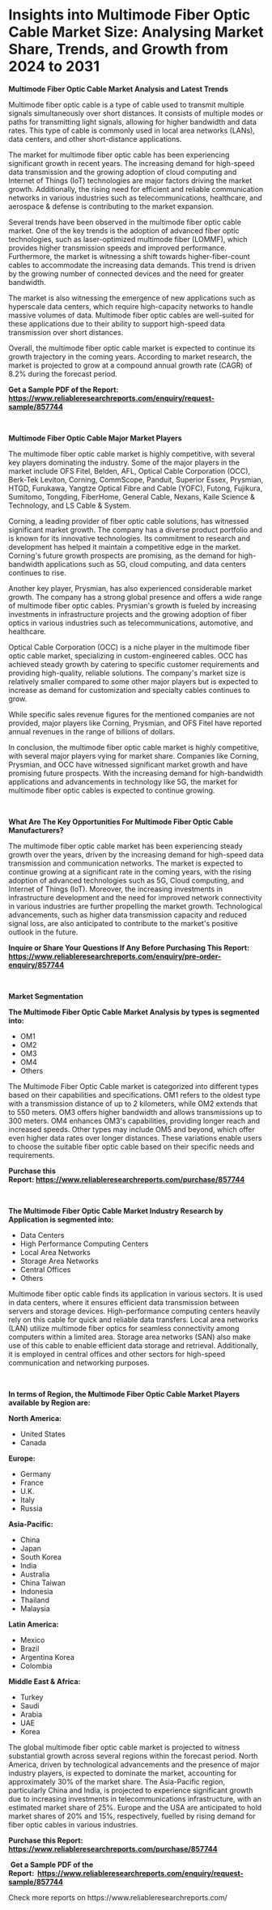<p><h1>Insights into Multimode Fiber Optic Cable Market Size: Analysing Market Share, Trends, and Growth from 2024 to 2031</h1></p><p><strong>Multimode Fiber Optic Cable Market Analysis and Latest Trends</strong></p>
<p><p>Multimode fiber optic cable is a type of cable used to transmit multiple signals simultaneously over short distances. It consists of multiple modes or paths for transmitting light signals, allowing for higher bandwidth and data rates. This type of cable is commonly used in local area networks (LANs), data centers, and other short-distance applications.</p><p>The market for multimode fiber optic cable has been experiencing significant growth in recent years. The increasing demand for high-speed data transmission and the growing adoption of cloud computing and Internet of Things (IoT) technologies are major factors driving the market growth. Additionally, the rising need for efficient and reliable communication networks in various industries such as telecommunications, healthcare, and aerospace & defense is contributing to the market expansion.</p><p>Several trends have been observed in the multimode fiber optic cable market. One of the key trends is the adoption of advanced fiber optic technologies, such as laser-optimized multimode fiber (LOMMF), which provides higher transmission speeds and improved performance. Furthermore, the market is witnessing a shift towards higher-fiber-count cables to accommodate the increasing data demands. This trend is driven by the growing number of connected devices and the need for greater bandwidth.</p><p>The market is also witnessing the emergence of new applications such as hyperscale data centers, which require high-capacity networks to handle massive volumes of data. Multimode fiber optic cables are well-suited for these applications due to their ability to support high-speed data transmission over short distances.</p><p>Overall, the multimode fiber optic cable market is expected to continue its growth trajectory in the coming years. According to market research, the market is projected to grow at a compound annual growth rate (CAGR) of 8.2% during the forecast period.</p></p>
<p><strong>Get a Sample PDF of the Report:&nbsp; <a href="https://www.reliableresearchreports.com/enquiry/request-sample/857744">https://www.reliableresearchreports.com/enquiry/request-sample/857744</a></strong></p>
<p>&nbsp;</p>
<p><strong>Multimode Fiber Optic Cable Major Market Players</strong></p>
<p><p>The multimode fiber optic cable market is highly competitive, with several key players dominating the industry. Some of the major players in the market include OFS Fitel, Belden, AFL, Optical Cable Corporation (OCC), Berk-Tek Leviton, Corning, CommScope, Panduit, Superior Essex, Prysmian, HTGD, Furukawa, Yangtze Optical Fibre and Cable (YOFC), Futong, Fujikura, Sumitomo, Tongding, FiberHome, General Cable, Nexans, Kaile Science & Technology, and LS Cable & System.</p><p>Corning, a leading provider of fiber optic cable solutions, has witnessed significant market growth. The company has a diverse product portfolio and is known for its innovative technologies. Its commitment to research and development has helped it maintain a competitive edge in the market. Corning's future growth prospects are promising, as the demand for high-bandwidth applications such as 5G, cloud computing, and data centers continues to rise.</p><p>Another key player, Prysmian, has also experienced considerable market growth. The company has a strong global presence and offers a wide range of multimode fiber optic cables. Prysmian's growth is fueled by increasing investments in infrastructure projects and the growing adoption of fiber optics in various industries such as telecommunications, automotive, and healthcare.</p><p>Optical Cable Corporation (OCC) is a niche player in the multimode fiber optic cable market, specializing in custom-engineered cables. OCC has achieved steady growth by catering to specific customer requirements and providing high-quality, reliable solutions. The company's market size is relatively smaller compared to some other major players but is expected to increase as demand for customization and specialty cables continues to grow.</p><p>While specific sales revenue figures for the mentioned companies are not provided, major players like Corning, Prysmian, and OFS Fitel have reported annual revenues in the range of billions of dollars.</p><p>In conclusion, the multimode fiber optic cable market is highly competitive, with several major players vying for market share. Companies like Corning, Prysmian, and OCC have witnessed significant market growth and have promising future prospects. With the increasing demand for high-bandwidth applications and advancements in technology like 5G, the market for multimode fiber optic cables is expected to continue growing.</p></p>
<p>&nbsp;</p>
<p><strong>What Are The Key Opportunities For Multimode Fiber Optic Cable Manufacturers?</strong></p>
<p><p>The multimode fiber optic cable market has been experiencing steady growth over the years, driven by the increasing demand for high-speed data transmission and communication networks. The market is expected to continue growing at a significant rate in the coming years, with the rising adoption of advanced technologies such as 5G, Cloud computing, and Internet of Things (IoT). Moreover, the increasing investments in infrastructure development and the need for improved network connectivity in various industries are further propelling the market growth. Technological advancements, such as higher data transmission capacity and reduced signal loss, are also anticipated to contribute to the market's positive outlook in the future.</p></p>
<p><strong>Inquire or Share Your Questions If Any Before Purchasing This Report: <a href="https://www.reliableresearchreports.com/enquiry/pre-order-enquiry/857744">https://www.reliableresearchreports.com/enquiry/pre-order-enquiry/857744</a></strong></p>
<p>&nbsp;</p>
<p><strong>Market Segmentation</strong></p>
<p><strong>The Multimode Fiber Optic Cable Market Analysis by types is segmented into:</strong></p>
<p><ul><li>OM1</li><li>OM2</li><li>OM3</li><li>OM4</li><li>Others</li></ul></p>
<p><p>The Multimode Fiber Optic Cable market is categorized into different types based on their capabilities and specifications. OM1 refers to the oldest type with a transmission distance of up to 2 kilometers, while OM2 extends that to 550 meters. OM3 offers higher bandwidth and allows transmissions up to 300 meters. OM4 enhances OM3's capabilities, providing longer reach and increased speeds. Other types may include OM5 and beyond, which offer even higher data rates over longer distances. These variations enable users to choose the suitable fiber optic cable based on their specific needs and requirements.</p></p>
<p><strong>Purchase this Report:&nbsp;<a href="https://www.reliableresearchreports.com/purchase/857744">https://www.reliableresearchreports.com/purchase/857744</a></strong></p>
<p>&nbsp;</p>
<p><strong>The Multimode Fiber Optic Cable Market Industry Research by Application is segmented into:</strong></p>
<p><ul><li>Data Centers</li><li>High Performance Computing Centers</li><li>Local Area Networks</li><li>Storage Area Networks</li><li>Central Offices</li><li>Others</li></ul></p>
<p><p>Multimode fiber optic cable finds its application in various sectors. It is used in data centers, where it ensures efficient data transmission between servers and storage devices. High-performance computing centers heavily rely on this cable for quick and reliable data transfers. Local area networks (LAN) utilize multimode fiber optics for seamless connectivity among computers within a limited area. Storage area networks (SAN) also make use of this cable to enable efficient data storage and retrieval. Additionally, it is employed in central offices and other sectors for high-speed communication and networking purposes.</p></p>
<p>&nbsp;</p>
<p><strong>In terms of Region, the Multimode Fiber Optic Cable Market Players available by Region are:</strong></p>
<p>
    <p> <strong> North America: </strong>
        <ul>
            <li>United States</li>
            <li>Canada</li>
        </ul>
        </p> 
    <p> <strong> Europe: </strong>
        <ul>
            <li>Germany</li>
            <li>France</li>
            <li>U.K.</li>
            <li>Italy</li>
            <li>Russia</li>
        </ul>
        </p> 
    <p> <strong> Asia-Pacific: </strong>
        <ul>
            <li>China</li>
            <li>Japan</li>
            <li>South Korea</li>
            <li>India</li>
            <li>Australia</li>
            <li>China Taiwan</li>
            <li>Indonesia</li>
            <li>Thailand</li>
            <li>Malaysia</li>
        </ul>
        </p> 
    <p> <strong> Latin America: </strong>
        <ul>
            <li>Mexico</li>
            <li>Brazil</li>
            <li>Argentina Korea</li>
            <li>Colombia</li>
        </ul>
        </p> 
    <p> <strong> Middle East & Africa: </strong>
        <ul>
            <li>Turkey</li>
            <li>Saudi</li>
            <li>Arabia</li>
            <li>UAE</li>
            <li>Korea</li>
        </ul>
    </p>
    </p>
<p><p>The global multimode fiber optic cable market is projected to witness substantial growth across several regions within the forecast period. North America, driven by technological advancements and the presence of major industry players, is expected to dominate the market, accounting for approximately 30% of the market share. The Asia-Pacific region, particularly China and India, is projected to experience significant growth due to increasing investments in telecommunications infrastructure, with an estimated market share of 25%. Europe and the USA are anticipated to hold market shares of 20% and 15%, respectively, fuelled by rising demand for fiber optic cables in various industries.</p></p>
<p><strong>Purchase this Report: <a href="https://www.reliableresearchreports.com/purchase/857744">https://www.reliableresearchreports.com/purchase/857744</a></strong></p>
<p>&nbsp;<strong>Get a Sample PDF of the Report:&nbsp;&nbsp;<a href="https://www.reliableresearchreports.com/enquiry/request-sample/857744">https://www.reliableresearchreports.com/enquiry/request-sample/857744</a></strong></p>
<p><strong></strong></p>
<p>Check more reports on https://www.reliableresearchreports.com/</p>